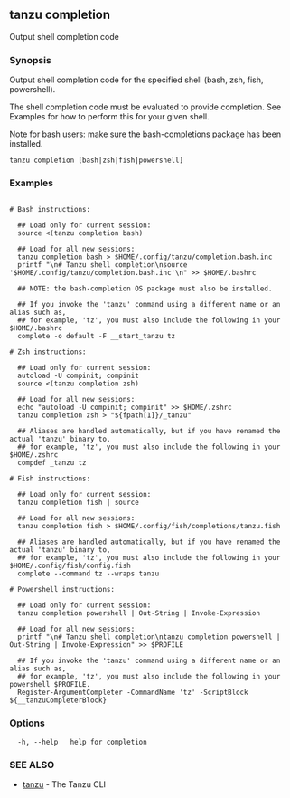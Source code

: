 ## tanzu completion

Output shell completion code

### Synopsis

Output shell completion code for the specified shell (bash, zsh, fish, powershell).

The shell completion code must be evaluated to provide completion. See Examples
for how to perform this for your given shell.

Note for bash users: make sure the bash-completions package has been installed.

```
tanzu completion [bash|zsh|fish|powershell]
```

### Examples

```

# Bash instructions:

  ## Load only for current session:
  source <(tanzu completion bash)

  ## Load for all new sessions:
  tanzu completion bash > $HOME/.config/tanzu/completion.bash.inc
  printf "\n# Tanzu shell completion\nsource '$HOME/.config/tanzu/completion.bash.inc'\n" >> $HOME/.bashrc

  ## NOTE: the bash-completion OS package must also be installed.

  ## If you invoke the 'tanzu' command using a different name or an alias such as,
  ## for example, 'tz', you must also include the following in your $HOME/.bashrc
  complete -o default -F __start_tanzu tz

# Zsh instructions:

  ## Load only for current session:
  autoload -U compinit; compinit
  source <(tanzu completion zsh)

  ## Load for all new sessions:
  echo "autoload -U compinit; compinit" >> $HOME/.zshrc
  tanzu completion zsh > "${fpath[1]}/_tanzu"

  ## Aliases are handled automatically, but if you have renamed the actual 'tanzu' binary to,
  ## for example, 'tz', you must also include the following in your $HOME/.zshrc
  compdef _tanzu tz

# Fish instructions:

  ## Load only for current session:
  tanzu completion fish | source

  ## Load for all new sessions:
  tanzu completion fish > $HOME/.config/fish/completions/tanzu.fish

  ## Aliases are handled automatically, but if you have renamed the actual 'tanzu' binary to,
  ## for example, 'tz', you must also include the following in your $HOME/.config/fish/config.fish
  complete --command tz --wraps tanzu

# Powershell instructions:

  ## Load only for current session:
  tanzu completion powershell | Out-String | Invoke-Expression

  ## Load for all new sessions:
  printf "\n# Tanzu shell completion\ntanzu completion powershell | Out-String | Invoke-Expression" >> $PROFILE

  ## If you invoke the 'tanzu' command using a different name or an alias such as,
  ## for example, 'tz', you must also include the following in your powershell $PROFILE.
  Register-ArgumentCompleter -CommandName 'tz' -ScriptBlock ${__tanzuCompleterBlock}
```

### Options

```
  -h, --help   help for completion
```

### SEE ALSO

* [tanzu](tanzu.md)	 - The Tanzu CLI

